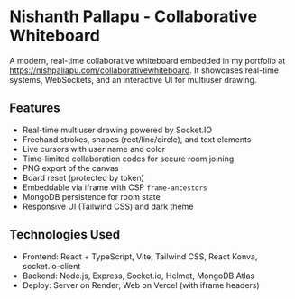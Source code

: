 # Nishanth Pallapu - Collaborative Whiteboard

A modern, real-time collaborative whiteboard embedded in my portfolio at https://nishpallapu.com/collaborativewhiteboard. It showcases real-time systems, WebSockets, and an interactive UI for multiuser drawing.

## Features
- Real-time multiuser drawing powered by Socket.IO
- Freehand strokes, shapes (rect/line/circle), and text elements
- Live cursors with user name and color
- Time-limited collaboration codes for secure room joining
- PNG export of the canvas
- Board reset (protected by token)
- Embeddable via iframe with CSP `frame-ancestors`
- MongoDB persistence for room state
- Responsive UI (Tailwind CSS) and dark theme

## Technologies Used
- Frontend: React + TypeScript, Vite, Tailwind CSS, React Konva, socket.io-client
- Backend: Node.js, Express, Socket.io, Helmet, MongoDB Atlas
- Deploy: Server on Render; Web on Vercel (with iframe headers)